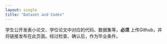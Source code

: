 ```yaml
---
layout: single
title: "Dataset and Codes"
---
```

学生公开发表小论文、学位论文中对应的代码、数据集等，**必须** 上传Github，并将链接发布在此页面。经过检查、确认后，作为毕业条件。
